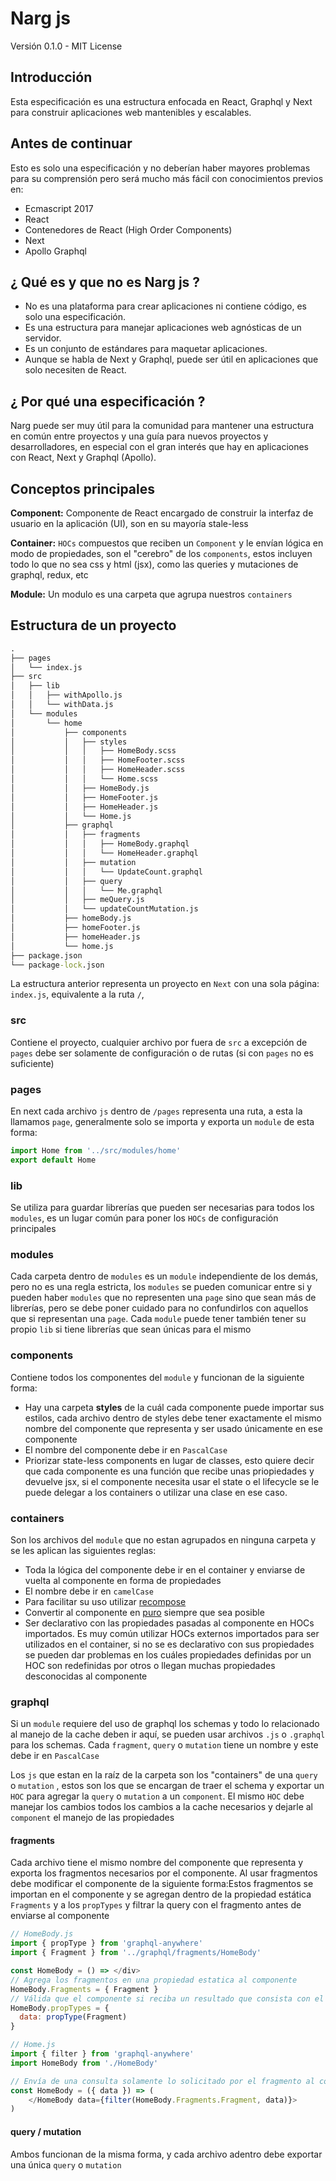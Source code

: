 
Narg js
===================

Versión 0.1.0 - MIT License

## Introducción
Esta especificación es una estructura enfocada en React, Graphql y Next para construir aplicaciones web mantenibles y escalables.

## Antes de continuar
Esto es solo una especificación y no deberían haber mayores problemas para su comprensión pero será mucho más fácil con conocimientos previos en:
- Ecmascript 2017
- React
- Contenedores de React (High Order Components)
- Next
- Apollo Graphql

## ¿ Qué es y que no es Narg js ?
- No es una plataforma para crear aplicaciones ni contiene código, es solo una especificación.
- Es una estructura para manejar aplicaciones web agnósticas de un servidor.
- Es un conjunto de estándares para maquetar aplicaciones.
- Aunque se habla de Next y Graphql, puede ser útil en aplicaciones que solo necesiten de React.

## ¿ Por qué una especificación ?
Narg puede ser muy útil para la comunidad para mantener una estructura en común entre proyectos y una guía para nuevos proyectos y desarrolladores, en especial con el gran interés que hay en aplicaciones con React, Next y Graphql (Apollo).

## Conceptos principales

**Component:** Componente de React encargado de construir la interfaz de usuario en la aplicación (UI), son en su mayoría stale-less

**Container:**  `HOCs` compuestos que reciben un `Component` y le envían lógica en modo de propiedades, son el "cerebro" de los `components`,  estos incluyen todo lo que no sea css y html (jsx), como las queries y mutaciones de graphql, redux, etc

**Module:** Un modulo es una carpeta que agrupa nuestros `containers`

## Estructura de un proyecto
```cmd
.
├── pages
│   └── index.js
├── src
│   ├── lib
│   │   ├── withApollo.js
│   │   └── withData.js
│   └── modules
│       └── home
│           ├── components
│           │   ├── styles
│           │   │   ├── HomeBody.scss
│           │   │   ├── HomeFooter.scss
│           │   │   ├── HomeHeader.scss
│           │   │   └── Home.scss
│           │   ├── HomeBody.js
│           │   ├── HomeFooter.js
│           │   ├── HomeHeader.js
│           │   └── Home.js
│           ├── graphql
│           │   ├── fragments
│           │   │   ├── HomeBody.graphql
│           │   │   └── HomeHeader.graphql
│           │   ├── mutation
│           │   │   └── UpdateCount.graphql
│           │   ├── query
│           │   │   └── Me.graphql
│           │   ├── meQuery.js
│           │   └── updateCountMutation.js
│           ├── homeBody.js
│           ├── homeFooter.js
│           ├── homeHeader.js
│           └── home.js
├── package.json
└── package-lock.json
```
La estructura anterior representa un proyecto en `Next` con una sola página: `index.js`, equivalente a la ruta `/`, 

### src
Contiene el proyecto, cualquier archivo por fuera de `src` a excepción de `pages` debe ser solamente de configuración o de rutas (si con `pages` no es suficiente)

### pages
En next cada archivo `js` dentro de `/pages` representa una ruta, a esta la llamamos `page`, generalmente solo se importa y exporta un `module` de esta forma:
```js
import Home from '../src/modules/home'
export default Home
```

### lib
Se utiliza para guardar librerías que pueden ser necesarias para todos los `modules`, es un lugar común para poner los `HOCs` de configuración principales

### modules
Cada carpeta dentro de `modules` es un `module` independiente de los demás, pero no es una regla estricta, los `modules` se pueden comunicar entre si y pueden haber `modules` que no representen una `page` sino que sean más de librerías, pero se debe poner cuidado para no confundirlos con aquellos que si representan una `page`. Cada `module` puede tener también tener su propio `lib` si tiene librerías que sean únicas para el mismo

### components
Contiene todos los componentes del `module` y funcionan de la siguiente forma:
* Hay una carpeta **styles** de la cuál cada componente puede importar sus estilos, cada archivo dentro de styles debe tener exactamente el mismo nombre del componente que representa y ser usado únicamente en ese componente
* El nombre del componente debe ir en `PascalCase`
* Priorizar  state-less components en lugar de classes, esto quiere decir que cada componente es una función que recibe unas priopiedades y devuelve jsx, si el componente necesita usar el state o el lifecycle se le puede delegar a los containers o utilizar una clase en ese caso.

### containers
Son los archivos  del `module`  que no estan agrupados en ninguna carpeta y se les aplican las siguientes reglas:
*  Toda la lógica del componente debe ir en el container y enviarse de vuelta al componente en forma de propiedades
* El nombre debe ir en `camelCase`
* Para facilitar su uso utilizar [recompose](https://github.com/acdlite/recompose/)
* Convertir al componente en [puro](https://github.com/acdlite/recompose/blob/master/docs/API.md#pure) siempre que sea posible
* Ser declarativo con las propiedades pasadas al componente en HOCs importados. Es muy común utilizar HOCs externos importados para ser utilizados en el container, si no se es declarativo con sus propiedades se pueden dar problemas en los cuáles propiedades definidas por un HOC son redefinidas por otros o llegan muchas propiedades desconocidas al componente

### graphql
Si un `module` requiere del uso de graphql los schemas y todo lo relacionado al manejo de la cache deben ir aquí, se pueden usar archivos `.js` o `.graphql` para los schemas. Cada `fragment`, `query` o `mutation` tiene un nombre y este debe ir en `PascalCase`

Los `js` que estan en la raíz de la carpeta son los "containers" de una `query` o `mutation` , estos son los que se encargan de traer el schema y exportar un `HOC` para agregar la `query` o `mutation` a un `component`. El mismo `HOC` debe manejar los cambios todos los cambios a la cache necesarios y dejarle al `component` el manejo de las propiedades

#### fragments
Cada archivo tiene el mismo nombre del componente que representa y exporta los fragmentos necesarios por el componente. Al usar fragmentos debe modificar el componente de la siguiente forma:Estos fragmentos se importan en el componente y se agregan dentro de la propiedad estática `Fragments` y a los `propTypes` y filtrar la query con el fragmento antes de enviarse al componente
```js
// HomeBody.js
import { propType } from 'graphql-anywhere'
import { Fragment } from '../graphql/fragments/HomeBody'

const HomeBody = () => </div>
// Agrega los fragmentos en una propiedad estatica al componente
HomeBody.Fragments = { Fragment }
// Válida que el componente si reciba un resultado que consista con el fragmento
HomeBody.propTypes = {
  data: propType(Fragment)
}

// Home.js
import { filter } from 'graphql-anywhere'
import HomeBody from './HomeBody'

// Envía de una consulta solamente lo solicitado por el fragmento al componente
const HomeBody = ({ data }) => (
	</HomeBody data={filter(HomeBody.Fragments.Fragment, data)}>
)
```
#### query / mutation
Ambos funcionan de la misma forma, y cada archivo adentro debe exportar una única `query` o `mutation`


